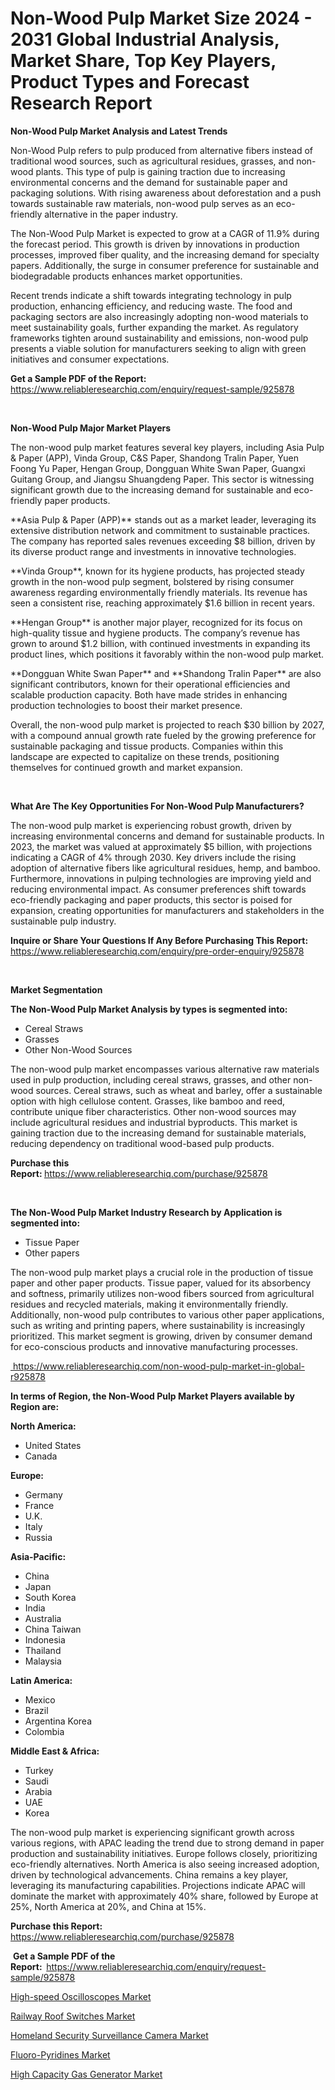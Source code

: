 <p><h1>Non-Wood Pulp Market Size 2024 - 2031 Global Industrial Analysis, Market Share, Top Key Players, Product Types and Forecast Research Report</h1></p><p><strong>Non-Wood Pulp Market Analysis and Latest Trends</strong></p>
<p><p>Non-Wood Pulp refers to pulp produced from alternative fibers instead of traditional wood sources, such as agricultural residues, grasses, and non-wood plants. This type of pulp is gaining traction due to increasing environmental concerns and the demand for sustainable paper and packaging solutions. With rising awareness about deforestation and a push towards sustainable raw materials, non-wood pulp serves as an eco-friendly alternative in the paper industry.</p><p>The Non-Wood Pulp Market is expected to grow at a CAGR of 11.9% during the forecast period. This growth is driven by innovations in production processes, improved fiber quality, and the increasing demand for specialty papers. Additionally, the surge in consumer preference for sustainable and biodegradable products enhances market opportunities. </p><p>Recent trends indicate a shift towards integrating technology in pulp production, enhancing efficiency, and reducing waste. The food and packaging sectors are also increasingly adopting non-wood materials to meet sustainability goals, further expanding the market. As regulatory frameworks tighten around sustainability and emissions, non-wood pulp presents a viable solution for manufacturers seeking to align with green initiatives and consumer expectations.</p></p>
<p><strong>Get a Sample PDF of the Report:&nbsp;</strong> <a href="https://www.reliableresearchiq.com/enquiry/request-sample/925878?utm_campaign=99&utm_medium=2&utm_source=Github&utm_content=ia&utm_term=02102024&utm_id=non-wood-pulp">https://www.reliableresearchiq.com/enquiry/request-sample/925878</a></p>
<p>&nbsp;</p>
<p><strong>Non-Wood Pulp Major Market Players</strong></p>
<p><p>The non-wood pulp market features several key players, including Asia Pulp & Paper (APP), Vinda Group, C&S Paper, Shandong Tralin Paper, Yuen Foong Yu Paper, Hengan Group, Dongguan White Swan Paper, Guangxi Guitang Group, and Jiangsu Shuangdeng Paper. This sector is witnessing significant growth due to the increasing demand for sustainable and eco-friendly paper products.</p><p>**Asia Pulp & Paper (APP)** stands out as a market leader, leveraging its extensive distribution network and commitment to sustainable practices. The company has reported sales revenues exceeding $8 billion, driven by its diverse product range and investments in innovative technologies.</p><p>**Vinda Group**, known for its hygiene products, has projected steady growth in the non-wood pulp segment, bolstered by rising consumer awareness regarding environmentally friendly materials. Its revenue has seen a consistent rise, reaching approximately $1.6 billion in recent years.</p><p>**Hengan Group** is another major player, recognized for its focus on high-quality tissue and hygiene products. The company’s revenue has grown to around $1.2 billion, with continued investments in expanding its product lines, which positions it favorably within the non-wood pulp market.</p><p>**Dongguan White Swan Paper** and **Shandong Tralin Paper** are also significant contributors, known for their operational efficiencies and scalable production capacity. Both have made strides in enhancing production technologies to boost their market presence.</p><p>Overall, the non-wood pulp market is projected to reach $30 billion by 2027, with a compound annual growth rate fueled by the growing preference for sustainable packaging and tissue products. Companies within this landscape are expected to capitalize on these trends, positioning themselves for continued growth and market expansion.</p></p>
<p>&nbsp;</p>
<p><strong>What Are The Key Opportunities For Non-Wood Pulp Manufacturers?</strong></p>
<p><p>The non-wood pulp market is experiencing robust growth, driven by increasing environmental concerns and demand for sustainable products. In 2023, the market was valued at approximately $5 billion, with projections indicating a CAGR of 4% through 2030. Key drivers include the rising adoption of alternative fibers like agricultural residues, hemp, and bamboo. Furthermore, innovations in pulping technologies are improving yield and reducing environmental impact. As consumer preferences shift towards eco-friendly packaging and paper products, this sector is poised for expansion, creating opportunities for manufacturers and stakeholders in the sustainable pulp industry.</p></p>
<p><strong>Inquire or Share Your Questions If Any Before Purchasing This Report:</strong> <a href="https://www.reliableresearchiq.com/enquiry/pre-order-enquiry/925878?utm_campaign=99&utm_medium=2&utm_source=Github&utm_content=ia&utm_term=02102024&utm_id=non-wood-pulp">https://www.reliableresearchiq.com/enquiry/pre-order-enquiry/925878</a></p>
<p>&nbsp;</p>
<p><strong>Market Segmentation</strong></p>
<p><strong>The Non-Wood Pulp Market Analysis by types is segmented into:</strong></p>
<p><ul><li>Cereal Straws</li><li>Grasses</li><li>Other Non-Wood Sources</li></ul></p>
<p><p>The non-wood pulp market encompasses various alternative raw materials used in pulp production, including cereal straws, grasses, and other non-wood sources. Cereal straws, such as wheat and barley, offer a sustainable option with high cellulose content. Grasses, like bamboo and reed, contribute unique fiber characteristics. Other non-wood sources may include agricultural residues and industrial byproducts. This market is gaining traction due to the increasing demand for sustainable materials, reducing dependency on traditional wood-based pulp products.</p></p>
<p><strong>Purchase this Report:&nbsp;</strong><a href="https://www.reliableresearchiq.com/purchase/925878?utm_campaign=99&utm_medium=2&utm_source=Github&utm_content=ia&utm_term=02102024&utm_id=non-wood-pulp">https://www.reliableresearchiq.com/purchase/925878</a></p>
<p>&nbsp;</p>
<p><strong>The Non-Wood Pulp Market Industry Research by Application is segmented into:</strong></p>
<p><ul><li>Tissue Paper</li><li>Other papers</li></ul></p>
<p><p>The non-wood pulp market plays a crucial role in the production of tissue paper and other paper products. Tissue paper, valued for its absorbency and softness, primarily utilizes non-wood fibers sourced from agricultural residues and recycled materials, making it environmentally friendly. Additionally, non-wood pulp contributes to various other paper applications, such as writing and printing papers, where sustainability is increasingly prioritized. This market segment is growing, driven by consumer demand for eco-conscious products and innovative manufacturing processes.</p></p>
<p><a href="https://www.reliableresearchiq.com/non-wood-pulp-market-in-global-r925878?utm_campaign=99&utm_medium=2&utm_source=Github&utm_content=ia&utm_term=02102024&utm_id=non-wood-pulp">&nbsp;https://www.reliableresearchiq.com/non-wood-pulp-market-in-global-r925878</a></p>
<p><strong>In terms of Region, the Non-Wood Pulp Market Players available by Region are:</strong></p>
<p>
    <p> <strong> North America: </strong>
        <ul>
            <li>United States</li>
            <li>Canada</li>
        </ul>
        </p> 
    <p> <strong> Europe: </strong>
        <ul>
            <li>Germany</li>
            <li>France</li>
            <li>U.K.</li>
            <li>Italy</li>
            <li>Russia</li>
        </ul>
        </p> 
    <p> <strong> Asia-Pacific: </strong>
        <ul>
            <li>China</li>
            <li>Japan</li>
            <li>South Korea</li>
            <li>India</li>
            <li>Australia</li>
            <li>China Taiwan</li>
            <li>Indonesia</li>
            <li>Thailand</li>
            <li>Malaysia</li>
        </ul>
        </p> 
    <p> <strong> Latin America: </strong>
        <ul>
            <li>Mexico</li>
            <li>Brazil</li>
            <li>Argentina Korea</li>
            <li>Colombia</li>
        </ul>
        </p> 
    <p> <strong> Middle East & Africa: </strong>
        <ul>
            <li>Turkey</li>
            <li>Saudi</li>
            <li>Arabia</li>
            <li>UAE</li>
            <li>Korea</li>
        </ul>
    </p>
    </p>
<p><p>The non-wood pulp market is experiencing significant growth across various regions, with APAC leading the trend due to strong demand in paper production and sustainability initiatives. Europe follows closely, prioritizing eco-friendly alternatives. North America is also seeing increased adoption, driven by technological advancements. China remains a key player, leveraging its manufacturing capabilities. Projections indicate APAC will dominate the market with approximately 40% share, followed by Europe at 25%, North America at 20%, and China at 15%.</p></p>
<p><strong>Purchase this Report: </strong><a href="https://www.reliableresearchiq.com/purchase/925878?utm_campaign=99&utm_medium=2&utm_source=Github&utm_content=ia&utm_term=02102024&utm_id=non-wood-pulp">https://www.reliableresearchiq.com/purchase/925878</a></p>
<p>&nbsp;<strong>Get a Sample PDF of the Report:&nbsp;&nbsp;</strong><a href="https://www.reliableresearchiq.com/enquiry/request-sample/925878?utm_campaign=99&utm_medium=2&utm_source=Github&utm_content=ia&utm_term=02102024&utm_id=non-wood-pulp">https://www.reliableresearchiq.com/enquiry/request-sample/925878</a></p>
<p><strong></strong></p>
<p><p><a href="https://github.com/avice8be4ca/Market-Research-Report-List-1/blob/main/high-speed-oscilloscopes-market.md?utm_campaign=99&utm_medium=2&utm_source=Github&utm_content=ia&utm_term=02102024&utm_id=non-wood-pulp">High-speed Oscilloscopes Market</a></p><p><a href="https://issuu.com/reportprime-2/docs/railway-roof-switches-market-size-2_26109c60aa414e?utm_campaign=99&utm_medium=2&utm_source=Github&utm_content=ia&utm_term=02102024&utm_id=non-wood-pulp">Railway Roof Switches Market</a></p><p><a href="https://www.linkedin.com/pulse/deep-dive-homeland-security-surveillance-camera-market-itstrends-p1icf?utm_campaign=99&utm_medium=2&utm_source=Github&utm_content=ia&utm_term=02102024&utm_id=non-wood-pulp">Homeland Security Surveillance Camera Market</a></p><p><a href="https://github.com/Sidorelashyti476/Market-Research-Report-List-1/blob/main/fluoro-pyridines-market.md?utm_campaign=99&utm_medium=2&utm_source=Github&utm_content=ia&utm_term=02102024&utm_id=non-wood-pulp">Fluoro-Pyridines Market</a></p><p><a href="https://www.linkedin.com/pulse/high-capacity-gas-generator-market-essentials-key-players-demand-j8jle?utm_campaign=99&utm_medium=2&utm_source=Github&utm_content=ia&utm_term=02102024&utm_id=non-wood-pulp">High Capacity Gas Generator Market</a></p></p>